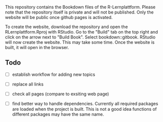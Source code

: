 This repository contains the Bookdown files of the R-Lernplattform. Please note that the repository itself is private and will not be published.
Only the website will be public once github pages is activated.

To create the website, download the repository and open the RLernplattform.Rproj with RStudio. Go to the "Build" tab on the top right and click on the arrow next to "Build Book". Select bookdown::gitbook. RStudio will now create the website. This may take some time. Once the website is built, it will open in the browser.

## Todo

- [ ] establish workflow for adding new topics
- [ ] replace all links
- [ ] check all pages (compare to exsiting web page)
- [ ] find better way to handle dependencies. Currently all required packages are loaded when the project is built. This is not a good idea
functions of different packages may have the same name.

